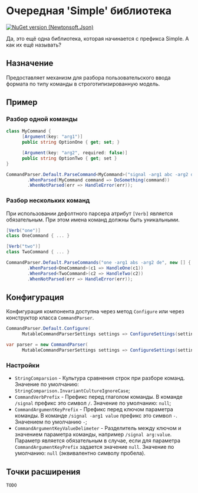 # Очередная  'Simple' библиотека

[![NuGet version (Newtonsoft.Json)](https://img.shields.io/nuget/v/SimpleCommandParser.svg?style=flat-square)](https://www.nuget.org/packages/SimpleCommandParser/)

Да, это ещё одна библиотека, которая начинается с префикса Simple. А как их ещё называть?

## Назначение
Предоставляет механизм для разбора пользовательского ввода формата по типу команды в строготипизированную модель.

## Пример

### Разбор одной команды

```C#
class MyCommand {
      [Argument(key: "arg1")]
      public string OptionOne { get; set; }

      [Argument(key: "arg2", required: false)]
      public string OptionTwo { get; set } 
}

CommandParser.Default.ParseCommand<MyCommand>("signal -arg1 abc -arg2 dv")
        .WhenParsed(MyCommand command => DoSomething(command))
        .WhenNotParsed(err => HandleError(err));

```

### Разбор нескольких команд

При использовании дефолтного парсера атрибут `[Verb]` является обязательным. При этом имена команд должны быть уникальными.

```C#
[Verb("one")]
class OneCommand { ... }

[Verb("two")]
class TwoCommand { ... }

CommandParser.Default.ParseCommands("one -arg1 abs -arg2 de", new [] { typeof(OneCommand), typeof(TwoCommand) })
        .WhenParsed<OneCommand>(c1 => HandleOne(c1))
        .WhenParsed<TwoCommand>(c2 => HandleTwo(c2))
        .WhenNotParsed(err => HandleError(err));
```

## Конфигурация

Конфигурация компонента доступна через метод `Configure` или через конструктор класса `CommandParser`.

```C#
CommandParser.Default.Configure(
      MutableCommandParserSettings settings => ConfigureSettings(settings));
```
```C#
var parser = new CommandParser(
      MutableCommandParserSettings settings => ConfigureSettings(settings));
```

### Настройки

* `StringComparsion` - Культура сравнения строк при разборе команд. Значение по умолчанию: `StringComparison.InvariantCultureIgnoreCase`;
* `CommandVerbPrefix` - Префикс перед глаголом команды. В команде `/signal` префикс это символ `/`. Значение по умолчанию: `null`;
* `CommandArgumentKeyPrefix` - Префикс перед ключом параметра команды. В команде `/signal -arg1 value` префикс это символ `-`. Значением по умолчанию `-`;
* `CommandArgumentKeyValueDelimeter` - Разделитель между ключом и значением параметра команды, например `/signal arg:value`. Параметр является обязательным в случае, если для параметра `CommandArgumentKeyPrefix` задается значение `null`. Значение по умолчанию: `null` (эквивалентно символу пробела).

## Точки расширения
`TODO`
